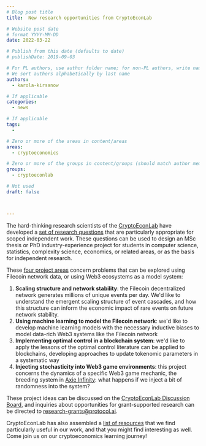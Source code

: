 ```yaml
---
# Blog post title
title:  New research opportunities from CryptoEconLab

# Website post date
# format YYYY-MM-DD
date: 2022-03-22

# Publish from this date (defaults to date)
# publishDate: 2019-09-03

# For PL authors, use author folder name; for non-PL authors, write name as in paper within ""
# We sort authors alphabetically by last name
authors:
  - karola-kirsanow

# If applicable
categories:
  - news

# If applicable
tags:
  -

# Zero or more of the areas in content/areas
areas:
  - cryptoeconomics

# Zero or more of the groups in content/groups (should match author membership)
groups:
  - cryptoeconlab

# Not used
draft: false



---
```


The hard-thinking research scientists of the [CryptoEconLab](/groups/cryptoeconlab) have developed a [set of research questions](https://github.com/protocol/CryptoEconLab/blob/main/README.md#projects) that are particularly appropriate for scoped independent work. These questions can be used to design an MSc thesis or PhD industry-experience project for students in computer science, statistics, complexity science, economics, or related areas, or as the basis for independent research.

These [four project areas](https://github.com/protocol/CryptoEconLab/blob/main/README.md#projects) concern problems that can be explored using Filecoin network data, or using Web3 ecosystems as a model system:

1. **Scaling structure and network stability**: the Filecoin decentralized network generates millions of unique events per day. We'd like to understand the emergent scaling structure of event cascades, and how this structure can inform the economic impact of rare events on future network stability.
2. **Using machine learning to model the Filecoin network**: we'd like to develop machine learning models with the necessary inductive biases to model data-rich Web3 systems like the Filecoin network
3.  **Implementing optimal control in a blockchain system**: we'd like to apply the lessons of the optimal control literature can be applied to blockchains, developing approaches to update tokenomic parameters in a systematic way
4. **Injecting stochasticity into Web3 game environments**: this project concerns the dynamics of a specific Web3  game mechanic, the breeding system in [Axie Infinity](https://axieinfinity.com/): what happens if we inject a bit of randomness into the system?

These project ideas can be discussed on the [CryptoEconLab Discussion Board](https://github.com/protocol/CryptoEconLab/discussions), and inquiries about opportunities for grant-supported research can be directed to research-grants@protocol.ai.

CryptoEconLab has also assembled a [list of resources](https://pl-strflt.notion.site/CryptoEconLab-reading-list-79100f7b0f9b427db628c5f53906929c) that we find particularly useful in our work, and that you might find  interesting as well. Come join us on our cryptoeconomics learning journey!
